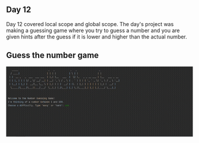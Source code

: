 ## Day 12

Day 12 covered local scope and global scope.
The day's project was making a guessing game where you try to guess a number and you are given hints after the guess if it is lower and higher than the actual number.

## Guess the number game

![guess the number](guess_number_game.gif)
